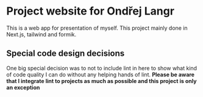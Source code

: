 # Project website for Ondřej Langr

This is a web app for presentation of myself. This project mainly done in Next.js, tailwind and formik. 

## Special code design decisions 

One big special decision was to not to include lint in here to show what kind of code quality I can do without any helping hands of lint. **Please be aware that I integrate lint to projects as much as possible and this project is only an exception**
